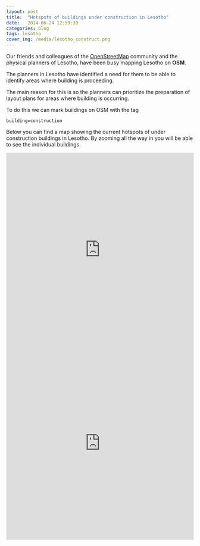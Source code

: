```yaml
---
layout: post
title:  "Hotspots of buildings under construction in Lesotho"
date:   2014-06-24 12:59:39
categories: blog
tags: lesotho
cover_img: /media/lesotho_construct.png
---
```


Our friends and colleagues of the [OpenStreetMap](http://www.openstreetmap.org/#map=9/-29.4982/28.3090) community and the physical planners of Lesotho, have been busy mapping Lesotho on **OSM**. 

The planners in Lesotho have identified a need for them to be able to identify areas where building is proceeding.

The main reason for this is so the planners can prioritize the preparation of layout plans for areas where building is occurring.

To do this we can mark buildings on OSM with the tag
	
	building=construction
	

Below you can find a map showing the current hotspots of under construction buildings in Lesotho. By zooming all the way in you will be able to see the individual buildings.

<iframe width='100%' height='520' frameborder='0' src='https://rustyb.cartodb.com/viz/45f91a24-fa48-11e3-bfbb-0e73339ffa50/embed_map?title=true&description=true&search=false&shareable=true&cartodb_logo=true&layer_selector=false&legends=true&scrollwheel=true&fullscreen=true&sublayer_options=1%7C1&sql=&sw_lat=-29.893638675969147&sw_lon=27.06035614013672&ne_lat=-29.759906830693676&ne_lon=27.495346069335938' allowfullscreen webkitallowfullscreen mozallowfullscreen oallowfullscreen msallowfullscreen></iframe>

<iframe width='100%' height='520' frameborder='0' src='http://bl.ocks.org/anonymous/raw/4dbebc465e0c110416f0' allowfullscreen webkitallowfullscreen mozallowfullscreen oallowfullscreen msallowfullscreen></iframe>

